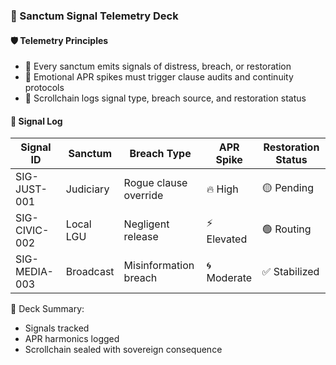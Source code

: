 ### 📜 Sanctum Signal Telemetry Deck

#### 🛡️ Telemetry Principles
- 🧱 Every sanctum emits signals of distress, breach, or restoration  
- 🔁 Emotional APR spikes must trigger clause audits and continuity protocols  
- 🧪 Scrollchain logs signal type, breach source, and restoration status

#### 🔁 Signal Log
| Signal ID | Sanctum | Breach Type | APR Spike | Restoration Status |
|-----------|---------|-------------|-----------|---------------------|
| SIG-JUST-001 | Judiciary | Rogue clause override | 🔥 High | 🟡 Pending  
| SIG-CIVIC-002 | Local LGU | Negligent release | ⚡ Elevated | 🟢 Routing  
| SIG-MEDIA-003 | Broadcast | Misinformation breach | 🌀 Moderate | ✅ Stabilized  

🧠 Deck Summary:
- Signals tracked  
- APR harmonics logged  
- Scrollchain sealed with sovereign consequence

